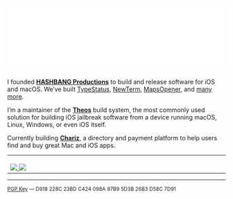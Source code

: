 <p align="center">
<a href="https://kirb.me/">
<img src="hello.svg" alt="I’m Adam Demasi.">
</a>
</p>

I founded [**HASHBANG Productions**](https://hashbang.productions/) to build and release software for iOS and macOS. We’ve built [TypeStatus](https://typestatus.com/), [NewTerm](https://newterm.app/), [MapsOpener](https://lifehacker.com/mapsopener-automatically-opens-map-links-in-google-maps-5969004), and [many more](https://github.com/hbang).

I’m a maintainer of the [**Theos**](https://theos.dev/) build system, the most commonly used solution for building iOS jailbreak software from a device running macOS, Linux, Windows, or even iOS itself.

Currently building [**Chariz**](https://chariz.com/), a directory and payment platform to help users find and buy great Mac and iOS apps.

<table align="center">
<tr><td width="500">
<a href="https://wakatime.com/@kirb">
<img src="https://github-readme-stats.vercel.app/api/wakatime?username=kirb&amp;layout=compact&amp;title_color=000&amp;hide_border=1&amp;range=last_7_days&amp;custom_title=7%20Day%20Coding%20Activity" alt="">
<br>
<img src="https://img.shields.io/endpoint?url=https://wakapi.dev/api/compat/shields/v1/kirb/interval:7_days&amp;logo=wakatime&amp;label=last%207d&amp;color=008e5a">
<img src="https://img.shields.io/endpoint?url=https://wakapi.dev/api/compat/shields/v1/kirb/interval:30_days&amp;logo=wakatime&amp;label=last%2030d&amp;color=008e5a">
</a>
</td></tr>
</table>

---

<sup>
<a href="https://keybase.io/kirb/pgp_keys.asc">PGP Key</a> — D918 228C 23BD C424 098A 97B9 5D3B 26B3 D58C 7D91
</sup>
